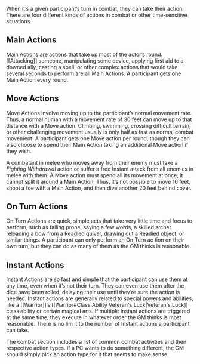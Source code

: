 When it’s a given participant’s turn in combat, they can take their action. There are four different kinds of actions in combat or other time-sensitive situations. 
## Main Actions
Main Actions are actions that take up most of the actor’s round. [[Attacking]] someone, manipulating some device, applying first aid to a downed ally, casting a spell, or other complex actions that would take several seconds to perform are all Main Actions. A participant gets one Main Action every round. 
## Move Actions
Move Actions involve moving up to the participant’s normal movement rate. Thus, a normal human with a movement rate of 30 feet can move up to that distance with a Move action. Climbing, swimming, crossing difficult terrain, or other challenging movement usually is only half as fast as normal combat movement. A participant gets one Move action per round, though they can also choose to spend their Main Action taking an additional Move action if they wish. 

A combatant in melee who moves away from their enemy must take a *Fighting Withdrawal* action or suffer a free Instant attack from all enemies in melee with them. A Move action must spend all its movement at once; it cannot split it around a Main Action. Thus, it’s not possible to move 10 feet, shoot a foe with a Main Action, and then dive another 20 feet behind cover. 
## On Turn Actions
On Turn Actions are quick, simple acts that take very little time and focus to perform, such as falling prone, saying a few words, a skilled archer reloading a bow from a Readied quiver, drawing out a Readied object, or similar things. A participant can only perform an On Turn ac tion on their own turn, but they can do as many of them as the GM thinks is reasonable. 
## Instant Actions
Instant Actions are so fast and simple that the participant can use them at any time, even when it’s not their turn. They can even use them after the dice have been rolled, delaying their use until they’re sure the action is needed. Instant actions are generally related to special powers and abilities, like a [[Warrior]]’s [[Warrior#Class Ability Veteran's Luck|Veteran's Luck]] class ability or certain magical arts. If multiple Instant actions are triggered at the same time, they execute in whatever order the GM thinks is most reasonable. There is no lim it to the number of Instant actions a participant can take. 

The combat section includes a list of common combat activities and their respective action types. If a PC wants to do something different, the GM should simply pick an action type for it that seems to make sense.